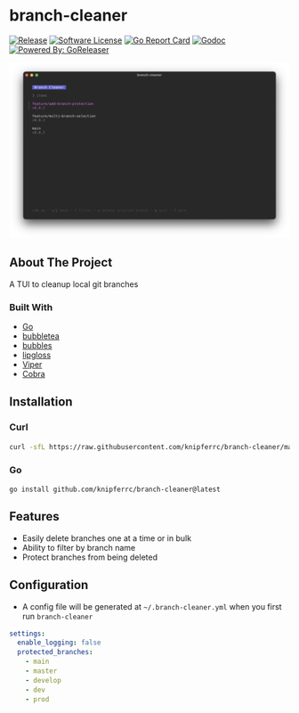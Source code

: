 # branch-cleaner

[![Release](https://img.shields.io/github/release/knipferrc/branch-cleaner.svg?style=flat-square)](https://github.com/knipferrc/branch-cleaner/releases/latest)
[![Software License](https://img.shields.io/badge/license-MIT-brightgreen.svg?style=flat-square)](LICENSE.md)
[![Go Report Card](https://goreportcard.com/badge/github.com/knipferrc/branch-cleaner?style=flat-square)](https://goreportcard.com/report/github.com/knipferrc/branch-cleaner)
[![Godoc](https://godoc.org/github.com/knipferrc/branch-cleaner?status.svg&style=flat-square)](http://godoc.org/github.com/knipferrc/branch-cleaner)
[![Powered By: GoReleaser](https://img.shields.io/badge/powered%20by-goreleaser-green.svg?style=flat-square)](https://github.com/goreleaser)

![Screenshot](/assets/screenshot.png)

## About The Project

A TUI to cleanup local git branches

### Built With

- [Go](https://golang.org/)
- [bubbletea](https://github.com/charmbracelet/bubbletea)
- [bubbles](https://github.com/charmbracelet/bubbles)
- [lipgloss](https://github.com/charmbracelet/lipgloss)
- [Viper](https://github.com/spf13/viper)
- [Cobra](https://github.com/spf13/cobra)

## Installation

### Curl

```sh
curl -sfL https://raw.githubusercontent.com/knipferrc/branch-cleaner/main/install.sh | sh
```

### Go

```
go install github.com/knipferrc/branch-cleaner@latest
```

## Features

- Easily delete branches one at a time or in bulk
- Ability to filter by branch name
- Protect branches from being deleted

## Configuration

- A config file will be generated at `~/.branch-cleaner.yml` when you first run `branch-cleaner`

```yml
settings:
  enable_logging: false
  protected_branches:
    - main
    - master
    - develop
    - dev
    - prod
```
